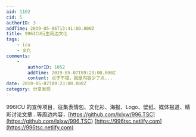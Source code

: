 ```yaml
---
aid: 1162
cid: 5
authorID: 3
addTime: 2019-05-06T13:41:00.000Z
title: 996ICU衍生周边文化
tags:
    - icu
    - 文化
comments:
    -
        authorID: 1052
        addTime: 2019-05-07T09:23:00.000Z
        content: 点子不错，就是内容少了点...
date: 2019-05-07T09:23:00.000Z
category: 分享发现
---
```


996ICU 的宣传项目，征集表情包、文化衫、海报、Logo、壁纸、媒体报道、精彩讨论文章...等周边内容，[https://github.com/lxlxw/996.TSC](https://github.com/lxlxw/996.TSC) [https://996tsc.netlify.com](https://996tsc.netlify.com)
